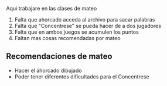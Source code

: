 Aqui trabajare en las clases de mateo


1. Falta que ahorcado acceda al archivo para sacar palabras
2. Falta que "Concentrese" se pueda hacer de a dos jugadores
3. Falta que en ambos juegos se acumulen los puntos
4. Faltan mas cosas recomendadas por mateo

## Recomendaciones de mateo
- Hacer el ahorcado dibujado
- Poder tener diferentes dificultades para el Concentrese


